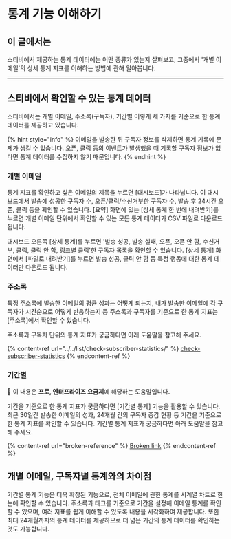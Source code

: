 # 통계 기능 이해하기

## 이 글에서는

스티비에서 제공하는 통계 데이터에는 어떤 종류가 있는지 살펴보고, 그중에서 '개별 이메일'의 상세 통계 지표를 이해하는 방법에 관해 알아봅니다.

***

## 스티비에서 확인할 수 있는 통계 데이터&#x20;

스티비에서는 개별 이메일, 주소록(구독자), 기간별 이렇게 세 가지를 기준으로 한 통계 데이터를 제공하고 있습니다.

{% hint style="info" %}
이메일을 발송한 뒤 구독자 정보를 삭제하면 통계 기록에 문제가 생길 수 있습니다. 오픈, 클릭 등의 이벤트가 발생했을 때 기록할 구독자 정보가 없다면 통계 데이터를 수집하지 않기 때문입니다.
{% endhint %}



### 개별 이메일

통계 지표를 확인하고 싶은 이메일의 제목을 누르면 \[대시보드]가 나타납니다. 이 대시보드에서 발송에 성공한 구독자 수, 오픈/클릭/수신거부한 구독자 수, 발송 후 24시간 오픈, 클릭 등을 확인할 수 있습니다. \[요약] 화면에 있는 \[상세 통계 한 번에 내려받기]를 누르면 개별 이메일 단위에서 확인할 수 있는 모든 통계 데이터가 CSV 파일로 다운로드 됩니다.

대시보드 오른쪽 \[상세 통계]를 누르면 '발송 성공, 발송 실패, 오픈, 오픈 안 함, 수신거부, 클릭, 클릭 안 함, 링크별 클릭'한 구독자 목록을 확인할 수 있습니다. \[상세 통계] 화면에서 \[파일로 내려받기]를 누르면 발송 성공, 클릭 안 함 등 특정 행동에 대한 통계 데이터만 다운로드 됩니다.



### 주소록

특정 주소록에 발송한 이메일의 평균 성과는 어떻게 되는지, 내가 발송한 이메일에 각 구독자가 시간순으로 어떻게 반응하는지 등 주소록과 구독자를 기준으로 한 통계 지표는 \[주소록]에서 확인할 수 있습니다.

주소록과 구독자 단위의 통계 지표가 궁금하다면 아래 도움말을 참고해 주세요.

{% content-ref url="../../list/check-subscriber-statistics/" %}
[check-subscriber-statistics](../../list/check-subscriber-statistics/)
{% endcontent-ref %}



### 기간별

💬 이 내용은 **프로, 엔터프라이즈 요금제**에 해당하는 도움말입니다.

기간을 기준으로 한 통계 지표가 궁금하다면 \[기간별 통계] 기능을 활용할 수 있습니다. 최근 30일간 발송한 이메일의 성과, 24개월 간의 구독자 증감 현황 등 기간을 기준으로 한 통계 지표를 확인할 수 있습니다. 기간별 통계 지표가 궁금하다면 아래 도움말을 참고해 주세요.

{% content-ref url="broken-reference" %}
[Broken link](broken-reference)
{% endcontent-ref %}



## 개별 이메일, 구독자별 통계와의 차이점

기간별 통계 기능은 더욱 확장된 기능으로, 전체 이메일에 관한 통계를 시계열 차트로 한눈에 확인할 수 있습니다. 주소록과 태그를 기준으로 기간을 설정해 이메일 통계를 확인할 수 있으며, 여러 지표를 쉽게 이해할 수 있도록 내용을 시각화하여 제공합니다. 또한 최대 24개월까지의 통계 데이터를 제공하므로 더 넓은 기간의 통계 데이터를 확인하는 것도 가능합니다.
